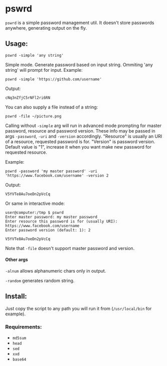 pswrd
=====

`pswrd` is a simple password management util. It doesn't store passwords anywhere, generating output on the fly.

Usage:
------

    pswrd -simple 'any string'

Simple mode. Generate password based on input string. Ommiting 'any string' will prompt for input. Example:

    pswrd -simple 'https://github.com/username'

Output:

    cNq3nZfjC5rNFl2ri6RN

You can also supply a file instead of a string:

    pswrd -file ~/picture.png

Calling without `-simple` arg will run in advanced mode prompting for master password, resource and password version. These info may be passed in args `-password`, `-uri` and `-version` accordingly. "Resource" is usually an URI of a resource, requested password is for. "Version" is password version. Default value is "1", increase it when you want make new password for requested resource.

Example:

    pswrd -password 'my master password' -uri 'https://www.facebook.com/username' -version 2

Output:

    V5YVTe8Au7oeDn2pVcCq

Or same in interactive mode:

    user@computer:/tmp $ pswrd
    Enter master password: my master password
    Enter resource this password is for (usually URI): https://www.facebook.com/username
    Enter password version (default: 1): 2
    
    V5YVTe8Au7oeDn2pVcCq

Note that `-file` doesn't support master password and version.

#### Other args

`-alnum` allows alphanumeric chars only in output.

`-random` generates random string.

Install:
--------

Just copy the script to any path you will run it from (`/usr/local/bin` for example).

### Requirements:

* `md5sum`
* `head`
* `sed`
* `xxd`
* `base64`
